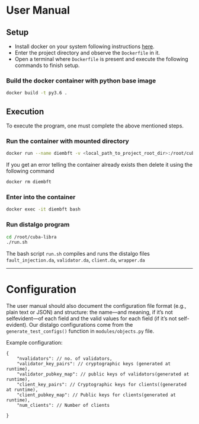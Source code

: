 # User Manual

## Setup
- Install docker on your system following instructions [here](https://docs.docker.com/get-docker/).
- Enter the project directory and observe the `Dockerfile` in it.
- Open a terminal where `Dockerfile` is present and execute the following commands to finish setup.

### Build the docker container with python base image
```bash
docker build -t py3.6 .
```

## Execution
To execute the program, one must complete the above mentioned steps.

### Run the container with mounted directory
```bash
docker run --name diembft -v <local_path_to_project_root_dir>:/root/cuba-libra/ -it py3.6
```

If you get an error telling the container already exists then delete it using the following command
```bash
docker rm diembft
```

### Enter into the container 
```bash
docker exec -it diembft bash
```

### Run distalgo program

```bash
cd /root/cuba-libra
./run.sh
```

The bash script `run.sh` compiles and runs the distalgo files `fault_injection.da`, `validator.da`, `client.da`, `wrapper.da`


---
# Configuration

The user manual should also document the
configuration file format (e.g., plain text or JSON) and structure: the name—and meaning, if it’s not selfevident—of each field and the valid values for each field (if it’s not self-evident).
Our distalgo configurations come from the `generate_test_configs()` function in `modules/objects.py` file.

Example configuration:
```
{
    "nvalidators": // no. of validators,
    "validator_key_pairs": // cryptographic keys (generated at runtime),
    "validator_pubkey_map": // public keys of validators(generated at runtime),
    "client_key_pairs": // Cryptographic keys for clients((generated at runtime),
    "client_pubkey_map": // Public keys for clients(generated at runtime),
    "num_clients": // Number of clients

}
```